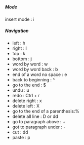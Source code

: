 ##### Mode

insert mode : i

##### Navigation

- left : h 
- right : l 
- top : k 
- bottom : j
- word by word : w
- word by word back : b
- end of a word no space : e
- back to beginning : ^ 
- go to the end : $
- undu : u 
- redo : Ctrl + r
- delete right : x
- delete left : X
- go to the end of a parenthesis:%
- delete all line : D or dd
- go to paragraph above : + 
- got to paragraph under : -
- cut : dd 
- paste : p 
